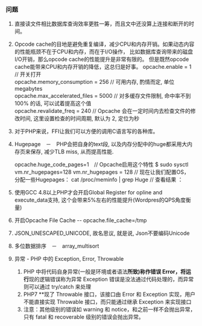 ### 问题
1. 直接读文件相比数据库查询效率更胜一筹，而且文中还没算上连接和断开的时间。
2. Opcode cache的目地是避免重复编译，减少CPU和内存开销。如果动态内容的性能瓶颈不在于CPU和内存，而在于I/O操作，
比如数据库查询带来的磁盘I/O开销，那么opcode cache的性能提升是非常有限的。
但是既然opcode cache能带来CPU和内存开销的降低，这总归是好事。
    opcache.enable = 1 // 开关打开  
    opcache.memory_consumption = 256 // 可用内存, 酌情而定, 单位 megabytes  
    opcache.max_accelerated_files = 5000 // 对多缓存文件限制, 命中率不到 100% 的话, 可以试着提高这个值  
    opcache.revalidate_freq = 240 // Opcache 会在一定时间内去检查文件的修改时间, 这里设置检查的时间周期, 默认为 2, 定位为秒  
    
3. 对于PHP来说，FFI让我们可以方便的调用C语言写的各种库。
4. Hugepage　－　PHP会把自身的text段, 以及内存分配中的huge都采用大内存页来保存, 减少TLB miss, 从而提高性能.


    opcache.huge_code_pages=1　// Opcache启用这个特性
    $ sudo sysctl vm.nr_hugepages=128
    vm.nr_hugepages = 128 // 现在让我们配置OS， 分配一些Hugepages：
    cat /proc/meminfo  | grep Huge // 查看结果 ：
    
5. 使用GCC 4.8以上PHP才会开启Global Register for opline and execute_data支持, 
这个会带来5%左右的性能提升(Wordpres的QPS角度衡量)

6. 开启Opcache File Cache  --  opcache.file_cache=/tmp

7. JSON_UNESCAPED_UNICODE, 故名思议, 就是说, Json不要编码Unicode

8. 多位数据排序　－　array_multisort

9. 异常 - PHP 中的 Exception, Error, Throwable
    
    
    
    1. PHP 中将代码自身异常(一般是环境或者语法**所致)称作错误 Error，将运行**现的逻辑错误称为异常 Exception
    错误是没法通过代码处理的，而异常则可以通过 try/catch 来处理
    2. PHP7 **现了 Throwable 接口，该接口由 Error 和 Exception 实现，用户不能直接实现 Throwable 接口，而只能通过继承 Exception 来实现接口
    3. 注意：其他级别的错误如 warning 和 notice，和之前一样不会抛出异常，只有 fatal 和 recoverable 级别的错误会抛出异常。